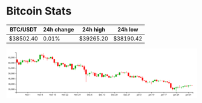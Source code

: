 # Bitcoin Stats

BTC/USDT|24h change|24h high|24h low|
|---|---|---|---|
|$38502.40|0.01%|$39265.20|$38190.42|

<img src="./chart.svg">
